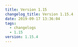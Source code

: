 ```yaml
---
title: Version 1.15
changelog_title: Version 1.15.4
date: 2019-09-17 13:36:04
tags:
  - changelogs
  - 1.15
version: 1.15.4
---
```


<script src="https://gist.github.com/spinnaker-release/2229c2172952e9a485d68788bd4560b0.js"/>
